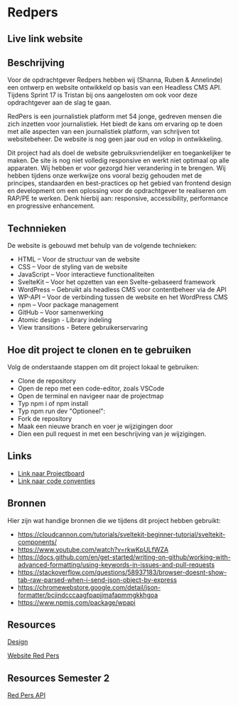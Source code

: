 # Redpers

## Live link website

## Beschrijving

Voor de opdrachtgever Redpers hebben wij (Shanna, Ruben & Annelinde) een ontwerp en website ontwikkeld op basis van een Headless CMS API. Tijdens Sprint 17 is Tristan bij ons aangelosten om ook voor deze opdrachtgever aan de slag te gaan. 

RedPers is een journalistiek platform met 54 jonge, gedreven mensen die zich inzetten voor journalistiek. Het biedt de kans om ervaring op te doen met alle aspecten van een journalistiek platform, van schrijven tot websitebeheer. De website is nog geen jaar oud en volop in ontwikkeling.

Dit project had als doel de website gebruiksvriendelijker en toegankelijker te maken. De site is nog niet volledig responsive en werkt niet optimaal op alle apparaten. 
Wij hebben er voor gezorgd hier verandering in te brengen. Wij hebben tijdens onze werkwijze ons vooral bezig gehouden met de principes, standaarden en best-practices op het gebied van frontend design en development om een oplossing voor de opdrachtgever te realiseren om RAP/PE te werken. Denk hierbij aan: responsive, accessibility, performance en progressive enhancement. 

## Technnieken

De website is gebouwd met behulp van de volgende technieken:
* HTML – Voor de structuur van de website
* CSS – Voor de styling van de website
* JavaScript – Voor interactieve functionaliteiten
* SvelteKit – Voor het opzetten van een Svelte-gebaseerd framework
* WordPress – Gebruikt als headless CMS voor contentbeheer via de API
* WP-API – Voor de verbinding tussen de website en het WordPress CMS
* npm – Voor package management
* GitHub – Voor samenwerking
* Atomic design - Library indeling
* View transitions - Betere gebruikerservaring

## Hoe dit project te clonen en te gebruiken

Volg de onderstaande stappen om dit project lokaal te gebruiken:

* Clone de repository
* Open de repo met een code-editor, zoals VSCode
* Open de terminal en navigeer naar de projectmap
* Typ npm i of npm install
* Typ npm run dev
"Optioneel":
* Fork de repository
* Maak een nieuwe branch en voer je wijzigingen door
* Dien een pull request in met een beschrijving van je wijzigingen.

## Links
* [Link naar Projectboard](https://github.com/orgs/fdnd-agency/projects/28/views/1)
* [Link naar code conventies](https://github.com/orgs/fdnd-agency/projects/28/views/1?pane=issue&itemId=86764521)

## Bronnen
Hier zijn wat handige bronnen die we tijdens dit project hebben gebruikt:

* https://cloudcannon.com/tutorials/sveltekit-beginner-tutorial/sveltekit-components/
* https://www.youtube.com/watch?v=rkwKpULfWZA
* https://docs.github.com/en/get-started/writing-on-github/working-with-advanced-formatting/using-keywords-in-issues-and-pull-requests
* https://stackoverflow.com/questions/58937183/browser-doesnt-show-tab-raw-parsed-when-i-send-json-object-by-express
* https://chromewebstore.google.com/detail/json-formatter/bcjindcccaagfpapjjmafapmmgkkhgoa
* https://www.npmjs.com/package/wpapi

## Resources

[Design](https://github.com/fdnd-agency/red-pers/tree/main/design)  

[Website Red Pers](https://redpers.nl/)

## Resources Semester 2

[Red Pers API](https://redpers.nl/wp-json/wp/v2/posts)
